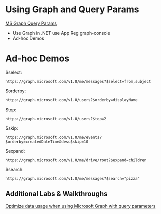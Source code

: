 # Using Graph and Query Params

[MS Graph Query Params](https://docs.microsoft.com/en-us/graph/query-parameters)

-   Use Graph in .NET use App Reg graph-console
-   Ad-hoc Demos

# Ad-hoc Demos

$select:

```
https://graph.microsoft.com/v1.0/me/messages?$select=from,subject
```

$orderby:

```
https://graph.microsoft.com/v1.0/users?$orderby=displayName
```

$top:

```
https://graph.microsoft.com/v1.0/users?$top=2
```

$skip:

```
https://graph.microsoft.com/v1.0/me/events?$orderby=createdDateTime&desc$skip=10
```

$expand:

```
https://graph.microsoft.com/v1.0/me/drive/root?$expand=children
```

$search:

```
https://graph.microsoft.com/v1.0/me/messages?$search="pizza"
```

## Additional Labs & Walkthroughs

[Optimize data usage when using Microsoft Graph with query parameters](https://docs.microsoft.com/en-us/learn/modules/optimize-data-usage/?ns-enrollment-type=LearningPath&ns-enrollment-id=learn-m365.msgraph-associate)